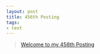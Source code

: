 ```yaml
---
layout: post
title: 456th Posting
tags: 
- text
---
```


> [Welcome to my 456th Posting](https://janghan-kor.tistory.com/1725)
